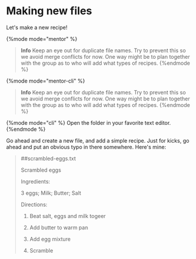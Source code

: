 # Making new files

Let's make a new recipe!

{%mode mode="mentor" %}
> **Info** Keep an eye out for duplicate file names.  Try to prevent this so we avoid merge conflicts for now.  One way might be to plan together with the group as to who will add what types of recipes.
{%endmode %}

{%mode mode="mentor-cli" %}
> **Info** Keep an eye out for duplicate file names.  Try to prevent this so we avoid merge conflicts for now.  One way might be to plan together with the group as to who will add what types of recipes.
{%endmode %}

{%mode mode="cli" %}
Open the folder in your favorite text editor.
{%endmode %}

Go ahead and create a new file, and add a simple recipe. Just for kicks, go ahead and put an obvious typo in there somewhere. Here's mine:

> ##scrambled-eggs.txt
> 
> Scrambled eggs
> 
> Ingredients:
> 
> 3 eggs; Milk; Butter; Salt
> 
> Directions:
> 
> 1. Beat salt, eggs and milk togeer
> 
> 2. Add butter to warm pan
> 
> 3. Add egg mixture
> 
> 4. Scramble
